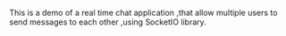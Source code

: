 This is a demo of a real time chat application ,that allow multiple users to send messages to each other ,using SocketIO library.

